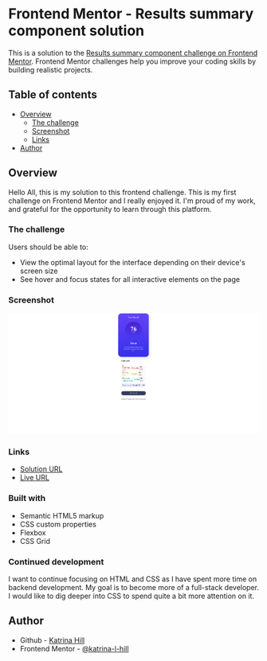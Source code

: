 # Frontend Mentor - Results summary component solution

This is a solution to the [Results summary component challenge on Frontend Mentor](https://www.frontendmentor.io/challenges/results-summary-component-CE_K6s0maV). Frontend Mentor challenges help you improve your coding skills by building realistic projects.

## Table of contents

- [Overview](#overview)
  - [The challenge](#the-challenge)
  - [Screenshot](#screenshot)
  - [Links](#links)
- [Author](#author)

## Overview

Hello All, this is my solution to this frontend challenge. This is my first challenge on Frontend Mentor and I really enjoyed it. I'm proud of my work, and grateful for the opportunity to learn through this platform.

### The challenge

Users should be able to:

- View the optimal layout for the interface depending on their device's screen size
- See hover and focus states for all interactive elements on the page

### Screenshot

![Screenshot](./screenshot/screenshot.png)

### Links

- [Solution URL](https://github.com/katrina-l-hill/results-summary-component)
- [Live URL](https://katrina-l-hill.github.io/results-summary-component/)

### Built with

- Semantic HTML5 markup
- CSS custom properties
- Flexbox
- CSS Grid

### Continued development

I want to continue focusing on HTML and CSS as I have spent more time on backend development. My goal is to become more of a full-stack developer. I would like to dig deeper into CSS to spend quite a bit more attention on it.

## Author

- Github - [Katrina Hill](https://github.com/katrina-l-hill)
- Frontend Mentor - [@katrina-l-hill](https://www.frontendmentor.io/profile/katrina-l-hill)
